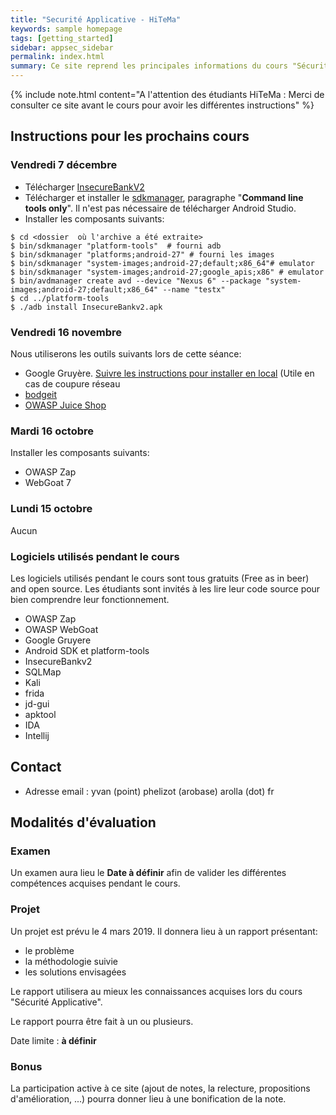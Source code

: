 ```yaml
---
title: "Securité Applicative - HiTeMa"
keywords: sample homepage
tags: [getting_started]
sidebar: appsec_sidebar
permalink: index.html
summary: Ce site reprend les principales informations du cours "Sécurité Applicative" à HiTeMa ainsi que les instructions pour les cours
---
```


{% include note.html content="A l'attention des étudiants HiTeMa : Merci de consulter ce site avant le cours pour avoir les différentes instructions" %}

## Instructions pour les prochains cours

### Vendredi 7 décembre

 - Télécharger [InsecureBankV2](https://github.com/dineshshetty/Android-InsecureBankv2/raw/master/InsecureBankv2.apk)
 - Télécharger et installer le [sdkmanager](https://developer.android.com/studio/), paragraphe "**Command line tools only**". Il n'est pas nécessaire de télécharger Android Studio.
 - Installer les composants suivants:

```
$ cd <dossier  où l'archive a été extraite>
$ bin/sdkmanager "platform-tools"  # fourni adb
$ bin/sdkmanager "platforms;android-27" # fourni les images
$ bin/sdkmanager "system-images;android-27;default;x86_64"# emulator
$ bin/sdkmanager "system-images;android-27;google_apis;x86" # emulator
$ bin/avdmanager create avd --device "Nexus 6" --package "system-images;android-27;default;x86_64" --name "testx"
$ cd ../platform-tools
$ ./adb install InsecureBankv2.apk
```

### Vendredi 16 novembre

Nous utiliserons les outils suivants lors de cette séance:

 - Google Gruyère. [Suivre les instructions pour installer en local](https://google-gruyere.appspot.com/part1) (Utile en cas de coupure réseau
 - [bodgeit](https://github.com/psiinon/bodgeit)
 - [OWASP Juice Shop](https://www.owasp.org/index.php/OWASP_Juice_Shop_Project)

### Mardi 16 octobre

Installer les composants suivants:

 - OWASP Zap
 - WebGoat 7

### Lundi 15 octobre

Aucun

### Logiciels utilisés pendant le cours

Les logiciels utilisés pendant le cours sont tous gratuits (Free as in beer) and open source.
Les étudiants sont invités à les lire leur code source pour bien comprendre leur fonctionnement.

 - OWASP Zap
 - OWASP WebGoat
 - Google Gruyere
 - Android SDK et platform-tools
 - InsecureBankv2
 - SQLMap
 - Kali
 - frida
 - jd-gui
 - apktool
 - IDA
 - Intellij

## Contact

 - Adresse email : yvan (point) phelizot (arobase) arolla (dot) fr

## Modalités d'évaluation

### Examen

Un examen aura lieu le **Date à définir** afin de valider les différentes compétences acquises pendant
le cours.

### Projet

Un projet est prévu le 4 mars 2019. Il donnera lieu à un rapport présentant:

 - le problème
 - la méthodologie suivie
 - les solutions envisagées

Le rapport utilisera au mieux les connaissances acquises lors du cours "Sécurité Applicative".

Le rapport pourra être fait à un ou plusieurs.

Date limite : **à définir**

### Bonus

La participation active à ce site (ajout de notes, la relecture, propositions d'amélioration, ...)
pourra donner lieu à une bonification de la note.

